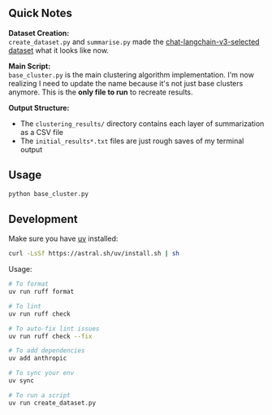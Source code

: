 ## Quick Notes

**Dataset Creation:**  
`create_dataset.py` and `summarise.py` made the [chat-langchain-v3-selected dataset](https://smith.langchain.com/o/ebbaf2eb-769b-4505-aca2-d11de10372a4/datasets/af1dd414-01ab-4a4e-8351-8a4ec86f7b85?tab=1) what it looks like now.

**Main Script:**  
`base_cluster.py` is the main clustering algorithm implementation. I'm now realizing I need to update the name because it's not just base clusters anymore. This is the **only file to run** to recreate results.

**Output Structure:**

- The `clustering_results/` directory contains each layer of summarization as a CSV file
- The `initial_results*.txt` files are just rough saves of my terminal output

## Usage

```python
python base_cluster.py
```

## Development

Make sure you have [uv](https://docs.astral.sh/uv) installed:

```bash
curl -LsSf https://astral.sh/uv/install.sh | sh
```

Usage:

```bash
# To format
uv run ruff format

# To lint
uv run ruff check

# To auto-fix lint issues
uv run ruff check --fix

# To add dependencies
uv add anthropic

# To sync your env
uv sync

# To run a script
uv run create_dataset.py
```
